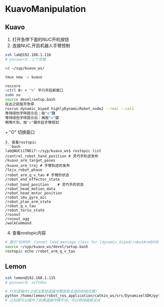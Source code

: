 # KuavoManipulation
## Kuavo
1. 打开急停下面的NUC开机按钮
2. 连接NUC,开启机器人手臂控制
```bash
ssh lab@192.168.1.116
# password: 三个空格

cd ~/syp/kuavo_ws/

tmux new -s kuavo

roscore
<ctrl B> + "%" 平行开启新窗口
sudo su 
source devel/setup.bash
在此之前旋开急停
rosrun dynamic_biped highlyDynamicRobot_node2 --real --cali
等待绿色字样提示后：按"o"键
等待绿色字样提示后：再按"o"键
稍等片刻，按"v"键开启手臂规划
```
<ctrl B> + "O" 切换窗口
```
3. 查看rostopic
```bash
lab@NUC11TNKi7:~/syp/kuavo_ws$ rostopic list
/control_robot_hand_position # 灵巧手轨迹发布
/kuavo_arm_target_poses
/kuavo_arm_traj # 手臂轨迹的发布
/leju_robot_phase
/robot_arm_q_v_tau # 手臂的状态
/robot_end_effector_state
/robot_hand_position    # 灵巧手的状态
/robot_head_motion_data
/robot_head_motor_position
/robot_imu_gyro_acc
/robot_plan_arm_state
/robot_q_v_tau
/robot_torso_state
/rosout
/rosout_agg
/walkCommand
```
4. 查看rostopic内容
```bash
# 提示"ERROR: Cannot load message class for [dynamic_biped/robotArmQVVD]. Are your messages built?" 时，需要source
source ~/syp/kuavo_ws/devel/setup.bash
rostopic echo /robot_arm_q_v_tau
```

## Lemon
```bash
ssh lemon@192.168.1.115
# password: softdev

# 打开遥操作(之前注意把遥操作臂放到合适的初始位置)
python /home/lemon/robot_ros_application/catkin_ws/src/DynamixelSDK/python/tests/protocol1_0/position_publish_2_for_huawei.py
# 之后就可以操作了如果遥操作臂不动，可以把线插紧试试
```